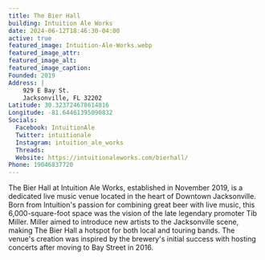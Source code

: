 ```yaml
---
title: The Bier Hall
building: Intuition Ale Works
date: 2024-06-12T18:46:30-04:00
active: true
featured_image: Intuition-Ale-Works.webp
featured_image_attr: 
featured_image_alt: 
featured_image_caption: 
Founded: 2019
Address: |
    929 E Bay St.
    Jacksonville, FL 32202
Latitude: 30.323724678614816
Longitude: -81.64461395090832
Socials: 
  Facebook: IntuitionAle
  Twitter: intuitionale
  Instagram: intuition_ale_works
  Threads:
  Website: https://intuitionaleworks.com/bierhall/
Phone: 19046837720
---
```

The Bier Hall at Intuition Ale Works, established in November 2019, is a dedicated live music venue located in the heart of Downtown Jacksonville. Born from Intuition's passion for combining great beer with live music, this 6,000-square-foot space was the vision of the late legendary promoter Tib Miller. Miller aimed to introduce new artists to the Jacksonville scene, making The Bier Hall a hotspot for both local and touring bands. The venue's creation was inspired by the brewery's initial success with hosting concerts after moving to Bay Street in 2016.